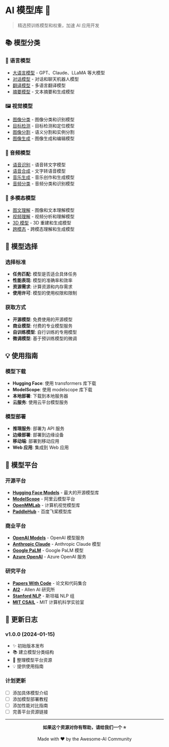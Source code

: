 # AI 模型库 🤖

> 精选预训练模型和权重，加速 AI 应用开发

## 📚 模型分类

### 🧠 语言模型

- [大语言模型](./large-language-models.md) - GPT、Claude、LLaMA 等大模型
- [对话模型](./dialogue-models.md) - 对话和聊天机器人模型
- [翻译模型](./translation-models.md) - 多语言翻译模型
- [摘要模型](./summarization-models.md) - 文本摘要和生成模型

### 🖼️ 视觉模型

- [图像分类](./image-classification.md) - 图像分类和识别模型
- [目标检测](./object-detection.md) - 目标检测和定位模型
- [图像分割](./image-segmentation.md) - 语义分割和实例分割
- [图像生成](./image-generation.md) - 图像生成和编辑模型

### 🎵 音频模型

- [语音识别](./speech-recognition.md) - 语音转文字模型
- [语音合成](./speech-synthesis.md) - 文字转语音模型
- [音乐生成](./music-generation.md) - 音乐创作和生成模型
- [音频分类](./audio-classification.md) - 音频分类和识别模型

### 🔗 多模态模型

- [图文理解](./vision-language.md) - 图像和文本理解模型
- [视频理解](./video-understanding.md) - 视频分析和理解模型
- [3D 模型](./3d-models.md) - 3D 重建和生成模型
- [跨模态](./cross-modal.md) - 跨模态理解和生成模型

## 🎯 模型选择

### 选择标准

- **任务匹配**: 模型是否适合具体任务
- **性能表现**: 模型的准确率和效率
- **资源需求**: 计算资源和内存需求
- **使用许可**: 模型的使用权限和限制

### 获取方式

- **开源模型**: 免费使用的开源模型
- **商业模型**: 付费的专业模型服务
- **自训练模型**: 自行训练的专用模型
- **微调模型**: 基于预训练模型的微调

## 💡 使用指南

### 模型下载

- **Hugging Face**: 使用 transformers 库下载
- **ModelScope**: 使用 modelscope 库下载
- **本地部署**: 下载到本地服务器
- **云服务**: 使用云平台模型服务

### 模型部署

- **推理服务**: 部署为 API 服务
- **边缘部署**: 部署到边缘设备
- **移动端**: 部署到移动应用
- **Web 应用**: 集成到 Web 应用

## 🔗 模型平台

### 开源平台

- **[Hugging Face Models](https://huggingface.co/models)** - 最大的开源模型库
- **[ModelScope](https://modelscope.cn/)** - 阿里云模型平台
- **[OpenMMLab](https://openmmlab.com/)** - 计算机视觉模型库
- **[PaddleHub](https://www.paddlepaddle.org.cn/hub)** - 百度飞桨模型库

### 商业平台

- **[OpenAI Models](https://platform.openai.com/docs/models)** - OpenAI 模型服务
- **[Anthropic Claude](https://www.anthropic.com/claude)** - Anthropic Claude 模型
- **[Google PaLM](https://ai.google/)** - Google PaLM 模型
- **[Azure OpenAI](https://azure.microsoft.com/en-us/products/cognitive-services/openai-service)** - Azure OpenAI 服务

### 研究平台

- **[Papers With Code](https://paperswithcode.com/)** - 论文和代码集合
- **[AI2](https://ai2.com/)** - Allen AI 研究所
- **[Stanford NLP](https://nlp.stanford.edu/)** - 斯坦福 NLP 组
- **[MIT CSAIL](https://www.csail.mit.edu/)** - MIT 计算机科学实验室

## 🔄 更新日志

### v1.0.0 (2024-01-15)

- ✨ 初始版本发布
- 📚 建立模型分类结构
- 🔗 整理模型平台资源
- 💡 提供使用指南

### 计划更新

- [ ] 添加具体模型介绍
- [ ] 添加模型部署教程
- [ ] 添加性能对比指南
- [ ] 完善平台资源链接

---

<div align="center">

**如果这个资源对你有帮助，请给我们一个 ⭐️**

Made with ❤️ by the Awesome-AI Community

</div>
